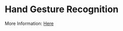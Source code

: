 # Hand Gesture Recognition

More Information: [Here](http://projects.bilguun.xyz/hand_gesture_recognition)